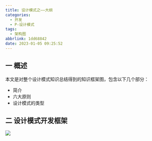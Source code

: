 ```yaml
---
title: 设计模式之——大纲
categories:
  - 开发
  - P-设计模式
tags:
  - 架构图
abbrlink: 1dd68842
date: 2023-01-05 09:25:52
---
```

## 一 概述

本文是对整个设计模式知识总结得到的知识框架图，包含以下几个部分：

* 简介
* 六大原则
* 设计模式的类型

<!--more-->

## 二 设计模式开发框架
![][1]


[1]:https://raw.githubusercontent.com/PGzxc/CDN/master/blog-image/design-model-all-xmind-summary.png